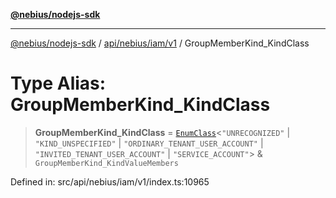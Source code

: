 [**@nebius/nodejs-sdk**](../../../../../README.md)

***

[@nebius/nodejs-sdk](../../../../../README.md) / [api/nebius/iam/v1](../README.md) / GroupMemberKind\_KindClass

# Type Alias: GroupMemberKind\_KindClass

> **GroupMemberKind\_KindClass** = [`EnumClass`](../../../../../runtime/protos/enum/type-aliases/EnumClass.md)\<`"UNRECOGNIZED"` \| `"KIND_UNSPECIFIED"` \| `"ORDINARY_TENANT_USER_ACCOUNT"` \| `"INVITED_TENANT_USER_ACCOUNT"` \| `"SERVICE_ACCOUNT"`\> & `GroupMemberKind_KindValueMembers`

Defined in: src/api/nebius/iam/v1/index.ts:10965
